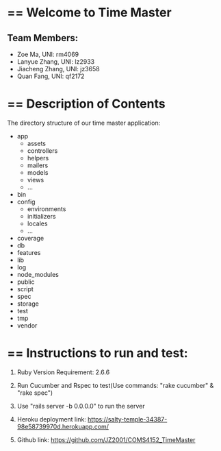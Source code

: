 # == Welcome to Time Master

## Team Members:
* Zoe Ma, UNI: rm4069
* Lanyue Zhang, UNI: lz2933
* Jiacheng Zhang, UNI: jz3658
* Quan Fang, UNI: qf2172

# == Description of Contents

The directory structure of our time master application:

  * app
    * assets
    * controllers
    * helpers
    * mailers
    * models
    * views
    * ...
  * bin
  * config
    * environments
    * initializers
    * locales
    * ...
  * coverage
  * db
  * features
  * lib
  * log
  * node_modules
  * public
  * script
  * spec
  * storage
  * test
  * tmp
  * vendor
# == Instructions to run and test:
  1. Ruby Version Requirement: 2.6.6
  
  2. Run Cucumber and Rspec to test(Use commands: "rake cucumber" & "rake spec")

  3. Use "rails server -b 0.0.0.0" to run the server

  4. Heroku deployment link: https://salty-temple-34387-98e58739970d.herokuapp.com/
  
  5. Github link: https://github.com/JZ2001/COMS4152_TimeMaster
